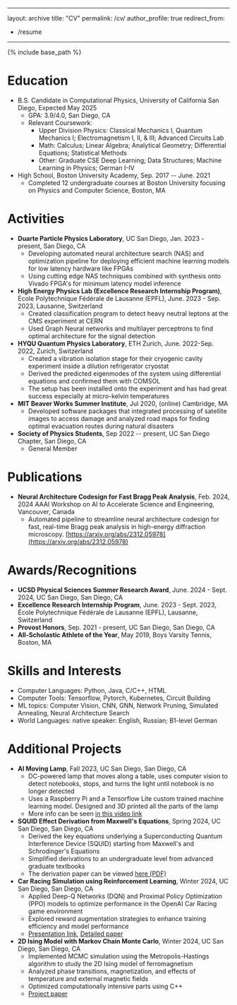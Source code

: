 
---
layout: archive
title: "CV"
permalink: /cv/
author_profile: true
redirect_from:
  - /resume
---

{% include base_path %}

Education
======
* B.S. Candidate in Computational Physics, University of California San Diego, Expected May 2025
  * GPA: 3.9/4.0, San Diego, CA
  * Relevant Coursework: 
    * Upper Division Physics: Classical Mechanics I, Quantum Mechanics I; Electromagnetism I, II, & III; Advanced Circuits Lab
    * Math: Calculus; Linear Algebra; Analytical Geometry; Differential Equations; Statistical Methods
    * Other: Graduate CSE Deep Learning; Data Structures; Machine Learning in Physics; German I-IV
* High School, Boston University Academy, Sep. 2017 -- June. 2021
  * Completed 12 undergraduate courses at Boston University focusing on Physics and Computer Science, Boston, MA

Activities
======
* **Duarte Particle Physics Laboratory**, UC San Diego, Jan. 2023 - present, San Diego, CA
  * Developing automated neural architecture search (NAS) and optimization pipeline for deploying efficient machine learning models for low latency hardware like FPGAs
  * Using cutting edge NAS techniques combined with synthesis onto Vivado FPGA's for minimum latency model inference
* **High Energy Physics Lab (Excellence Research Internship Program)**, École Polytechnique Fédérale de Lausanne (EPFL), June. 2023 - Sep. 2023, Lausanne, Switzerland
  * Created classification program to detect heavy neutral leptons at the CMS experiment at CERN
  * Used Graph Neural networks and multilayer perceptrons to find optimal architecture for the signal detection
* **HYQU Quantum Physics Laboratory**, ETH Zurich, June. 2022-Sep. 2022, Zurich, Switzerland
  * Created a vibration isolation stage for their cryogenic cavity experiment inside a dilution refrigerator cryostat
  * Derived the predicted eigenmodes of the system using differential equations and confirmed them with COMSOL
  * The setup has been installed onto the experiment and has had great success especially at micro-kelvin temperatures
* **MIT Beaver Works Summer Institute**, Jul 2020, (online) Cambridge, MA
  * Developed software packages that integrated processing of satellite images to access damage and analyzed road maps for finding optimal evacuation routes during natural disasters
* **Society of Physics Students**, Sep 2022 -- present, UC San Diego Chapter, San Diego, CA
  * General Member

Publications
======
* **Neural Architecture Codesign for Fast Bragg Peak Analysis**, Feb. 2024, 2024 AAAI Workshop on AI to Accelerate Science and Engineering, Vancouver, Canada
  * Automated pipeline to streamline neural architecture codesign for fast, real-time Bragg peak analysis in high-energy diffraction microscopy. [https://arxiv.org/abs/2312.05978](https://arxiv.org/abs/2312.05978)

Awards/Recognitions
======
* **UCSD Physical Sciences Summer Research Award**, June. 2024 - Sept. 2024, UC San Diego, San Diego, CA
* **Excellence Research Internship Program**, June. 2023 - Sept. 2023, École Polytechnique Fédérale de Lausanne (EPFL), Lausanne, Switzerland
* **Provost Honors**, Sep. 2021 - present, UC San Diego, San Diego, CA
* **All-Scholastic Athlete of the Year**, May 2019, Boys Varsity Tennis, Boston, MA

Skills and Interests
======
* Computer Languages: Python, Java, C/C++, HTML
* Computer Tools: Tensorflow, Pytorch, Kubernetes, Circuit Building
* ML topics: Computer Vision, CNN, GNN, Network Pruning, Simulated Annealing, Neural Architecture Search
* World Languages: native speaker: English, Russian; B1-level German

Additional Projects
======
* **AI Moving Lamp**, Fall 2023, UC San Diego, San Diego, CA
  * DC-powered lamp that moves along a table, uses computer vision to detect notebooks, stops, and turns the light until notebook is no longer detected
  * Uses a Raspberry Pi and a Tensorflow Lite custom trained machine learning model. Designed and 3D printed all the parts of the lamp
  * More info can be seen [in this video link](https://youtu.be/8-hrm-s7x8I)
* **SQUID Effect Derivation from Maxwell's Equations**, Spring 2024, UC San Diego, San Diego, CA
  * Derived the key equations underlying a Superconducting Quantum Interference Device (SQUID) starting from Maxwell's and Schrodinger's Equations
  * Simplified derivations to an undergraduate level from advanced graduate textbooks
  * The derivation paper can be viewed [here (PDF)](https://dimapdemler.github.io/files/100C_Final_Project_SQUIDS.pdf)
* **Car Racing Simulation using Reinforcement Learning**, Winter 2024, UC San Diego, San Diego, CA
  * Applied Deep-Q Networks (DQN) and Proximal Policy Optimization (PPO) models to optimize performance in the OpenAI Car Racing game environment
  * Explored reward augmentation strategies to enhance training efficiency and model performance
  * [Presentation link](https://docs.google.com/presentation/d/1YEaGoZ3cp6BxNUZlnJlXEICEvybqQQN9glTS4dv-b2U/edit?usp=sharing), [Detailed paper](https://dimapdemler.github.io/files/CSE_251B_Final_Project_Project.pdf)
* **2D Ising Model with Markov Chain Monte Carlo**, Winter 2024, UC San Diego, San Diego, CA
  * Implemented MCMC simulation using the Metropolis-Hastings algorithm to study the 2D Ising model of ferromagnetism
  * Analyzed phase transitions, magnetization, and effects of temperature and external magnetic fields
  * Optimized computationally intensive parts using C++
  * [Project paper](https://dimapdemler.github.io/files/2D_ising_model.pdf)